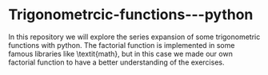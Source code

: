 # Trigonometrcic-functions---python
In this repository we will explore the series expansion of some trigonometric functions with python. The factorial function is implemented in some famous libraries like \textit{math}, but in this case we made our own factorial function to have a better understanding of the exercises.
